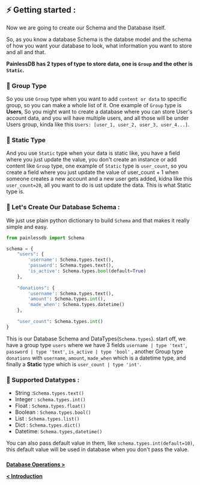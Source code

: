 ## ⚡ Getting started :

Now we are going to create our Schema and the Database itself.

So, as you know a database Schema is the databse model and the schema of 
how you want your database to look, what information you want to store 
and all and that.

**PainlessDB has 2 types of type to store data, one is `Group` and the other 
is `Static`.**

### 🍞 Group Type
So you use `Group` type when you want to add `content or data` to specific 
group, so you can make a whole list of it. One example of `Group` type is 
**Users**, So you might want to create a database where you can store 
User's account data, and you will have multiple users, and all those will 
be under Users group, kinda like this 
`Users: [user_1, user_2, user_3, user_4...]`. 

### 🌮 Static Type
And you use `Static` type when your data is static like, you have a 
field where you just update the value, you don't create an instance 
or add content like `Group` type, one example of `Static` type is 
`user_count`, so you create a field where  you just update the value of 
user_count + 1 when someone creates a new account and a new user gets 
added, kidna like this `user_count=20`, all you want to do is ust update 
the data. This is what Static type is.


### 🥨 Let's Create Our Database Schema :
We just use plain python dictionary to build `Schema` and that makes it 
really simple and easy.

```python
from painlessdb import Schema

schema = {
    "users": {
        'username': Schema.types.text(),
        'password': Schema.types.text(),
        'is_active': Schema.types.bool(default=True)
    },
    
    "donations": {
        'username': Schema.types.text(),
        'amount': Schema.types.int(),
        'made_when': Schema.types.datetime()
    },
    
    "user_count": Schema.types.int()
}
```

This is our Database Schema and DataTypes(`Schema.types`).
start off, we have a group type `users` where we have 3 fields 
`username | type 'text'`, `password | type 'text'`, `is_active | type 'bool'` 
, another Group type `donations` with `username`, `amount`, `made_when` 
which is a datetime type, and finally a **Static** type which is 
`user_count | type 'int'`. 

### 🥐 Supported Datatypes :
* String :`Schema.types.text()`
* Integer : `schema.types.int()`
* Float : `Schema.types.float()`
* Boolean : `Schema.types.bool()`
* List : `Schema.types.list()`
* Dict : `Schema.types.dict()`
* Datetime: `Schema.types,datetime()`

You can also pass default value in them, like `schema.types.int(default=10)`, this default value will be used in 
database when you don't pass the value.

###

[<b> Database Operations > </b>](3.DatabaseOperations.md)

[<b> < Introduction </b>](1.Introduction.md)
